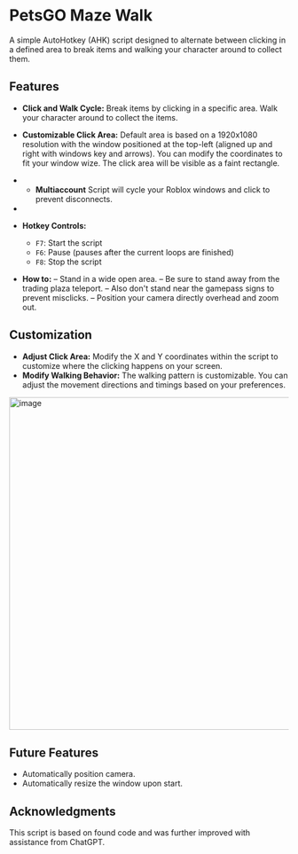 # PetsGO Maze Walk

A simple AutoHotkey (AHK) script designed to alternate between clicking in a defined area to break items and walking your character around to collect them.

## Features
- **Click and Walk Cycle:** Break items by clicking in a specific area. Walk your character around to collect the items.
- **Customizable Click Area:** Default area is based on a 1920x1080 resolution with the window positioned at the top-left (aligned up and right with windows key and arrows). You can modify the coordinates to fit your window wize. The click area will be visible as a faint rectangle.
- - **Multiaccount** Script will cycle your Roblox windows and click to prevent disconnects.
- 
- **Hotkey Controls:**
  - `F7`: Start the script
  - `F6`: Pause (pauses after the current loops are finished)
  - `F8`: Stop the script
 
- **How to:** 
– Stand in a wide open area.
– Be sure to stand away from the trading plaza teleport.
– Also don't stand near the gamepass signs to prevent misclicks.
– Position your camera directly overhead and zoom out.


## Customization
- **Adjust Click Area:** Modify the X and Y coordinates within the script to customize where the clicking happens on your screen.
- **Modify Walking Behavior:** The walking pattern is customizable. You can adjust the movement directions and timings based on your preferences.

<img width="600" alt="image" src="https://github.com/user-attachments/assets/6d4f5693-315e-4abe-9e77-e38446e70df1">


## Future Features
- Automatically position camera.
- Automatically resize the window upon start.

## Acknowledgments
This script is based on found code and was further improved with assistance from ChatGPT.
